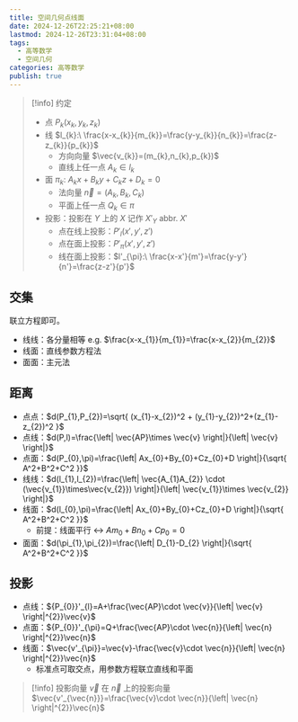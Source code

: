 ```yaml
---
title: 空间几何点线面
date: 2024-12-26T22:25:21+08:00
lastmod: 2024-12-26T23:31:04+08:00
tags:
  - 高等数学
  - 空间几何
categories: 高等数学
publish: true
---
```


>[!info] 约定
>+ 点 $P_{k}(x_{k},y_{k},z_{k})$
>+ 线 $l_{k}:\  \frac{x-x_{k}}{m_{k}}=\frac{y-y_{k}}{n_{k}}=\frac{z-z_{k}}{p_{k}}$
>	+ 方向向量 $\vec{v_{k}}=(m_{k},n_{k},p_{k})$
>	+ 直线上任一点 $A_{k} \in l_{k}$
>+ 面 $\pi_{k}:\ A_{k}x+B_{k}y+C_{k}z+D_{k}=0$
>	+ 法向量 $\vec{n}=(A_{k},B_{k},C_{k})$
>	+ 平面上任一点 $Q_{k} \in \pi$
>+ 投影：投影在 $Y$ 上的 $X$ 记作 $X'_{Y}$ abbr. $X'$
>	+ 点在线上投影：$P'_{l}(x',y',z')$
>	+ 点在面上投影：$P'_{\pi}(x',y',z')$
>	+ 线在面上投影：$l'_{\pi}:\ \frac{x-x'}{m'}=\frac{y-y'}{n'}=\frac{z-z'}{p'}$

## 交集

联立方程即可。
+ 线线：各分量相等 e.g. $\frac{x-x_{1}}{m_{1}}=\frac{x-x_{2}}{m_{2}}$
+ 线面：直线参数方程法
+ 面面：主元法

## 距离

+ 点点：$d(P_{1},P_{2})=\sqrt{ (x_{1}-x_{2})^2 + (y_{1}-y_{2})^2+(z_{1}-z_{2})^2 }$
+ 点线：$d(P,l)=\frac{\left| \vec{AP}\times \vec{v} \right|}{\left| \vec{v} \right|}$
+ 点面：$d(P_{0},\pi)=\frac{\left| Ax_{0}+By_{0}+Cz_{0}+D \right|}{\sqrt{ A^2+B^2+C^2 }}$
+ 线线：$d(l_{1},l_{2})=\frac{\left| \vec{A_{1}A_{2}} \cdot (\vec{v_{1}}\times\vec{v_{2}}) \right|}{\left| \vec{v_{1}}\times  \vec{v_{2}} \right|}$
+ 线面：$d(l_{0},\pi)=\frac{\left| Ax_{0}+By_{0}+Cz_{0}+D \right|}{\sqrt{ A^2+B^2+C^2 }}$
	+ 前提：线面平行 $\leftrightarrow$ $Am_{0}+Bn_{0}+Cp_{0}=0$
+ 面面：$d(\pi_{1},\pi_{2})=\frac{\left| D_{1}-D_{2} \right|}{\sqrt{ A^2+B^2+C^2 }}$

## 投影

+ 点线：${P_{0}}'_{l}=A+\frac{\vec{AP}\cdot \vec{v}}{\left| \vec{v} \right|^{2}}\vec{v}$
+ 点面：${P_{0}}'_{\pi}=Q+\frac{\vec{AP}\cdot \vec{n}}{\left| \vec{n} \right|^{2}}\vec{n}$
+ 线面：$\vec{v'_{\pi}}=\vec{v}-\frac{\vec{v}\cdot \vec{n}}{\left| \vec{n} \right|^{2}}\vec{n}$ 
	+ 标准点可取交点，用参数方程联立直线和平面

>[!info] 投影向量
>$\vec{v}$ 在 $\vec{n}$ 上的投影向量 $\vec{v'_{\vec{n}}}=\frac{\vec{v}\cdot \vec{n}}{\left| \vec{n} \right|^{2}}\vec{n}$


